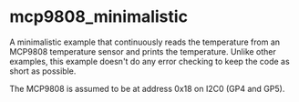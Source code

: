 # mcp9808_minimalistic

A minimalistic example that continuously reads the temperature from an MCP9808
temperature sensor and prints the temperature. Unlike other examples, this
example doesn't do any error checking to keep the code as short as possible.

The MCP9808 is assumed to be at address 0x18 on I2C0 (GP4 and GP5).

